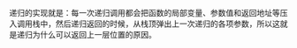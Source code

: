 <!--
 * @Description: 
 * @Author: huazj
 * @Date: 2022-02-07 20:48:56
 * @LastEditTime: 2022-02-08 13:01:23
 * @LastEditors: huazj
-->

递归的实现就是：每一次递归调用都会把函数的局部变量、参数值和返回地址等压入调用栈中，然后递归返回的时候，从栈顶弹出上一次递归的各项参数，所以这就是递归为什么可以返回上一层位置的原因。

